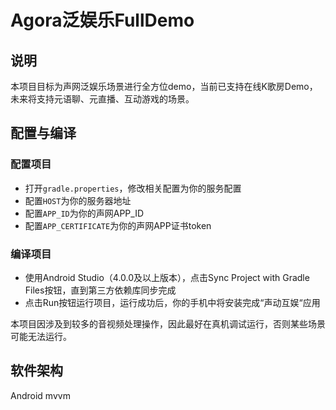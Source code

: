 # Agora泛娱乐FullDemo

## 说明

本项目目标为声网泛娱乐场景进行全方位demo，当前已支持在线K歌房Demo，未来将支持元语聊、元直播、互动游戏的场景。

## 配置与编译

### 配置项目

* 打开`gradle.properties`，修改相关配置为你的服务配置
* 配置`HOST`为你的服务器地址
* 配置`APP_ID`为你的声网APP_ID
* 配置`APP_CERTIFICATE`为你的声网APP证书token

### 编译项目

* 使用Android Studio（4.0.0及以上版本），点击Sync Project with Gradle Files按钮，直到第三方依赖库同步完成
* 点击Run按钮运行项目，运行成功后，你的手机中将安装完成“声动互娱“应用

本项目因涉及到较多的音视频处理操作，因此最好在真机调试运行，否则某些场景可能无法运行。

## 软件架构
Android mvvm
